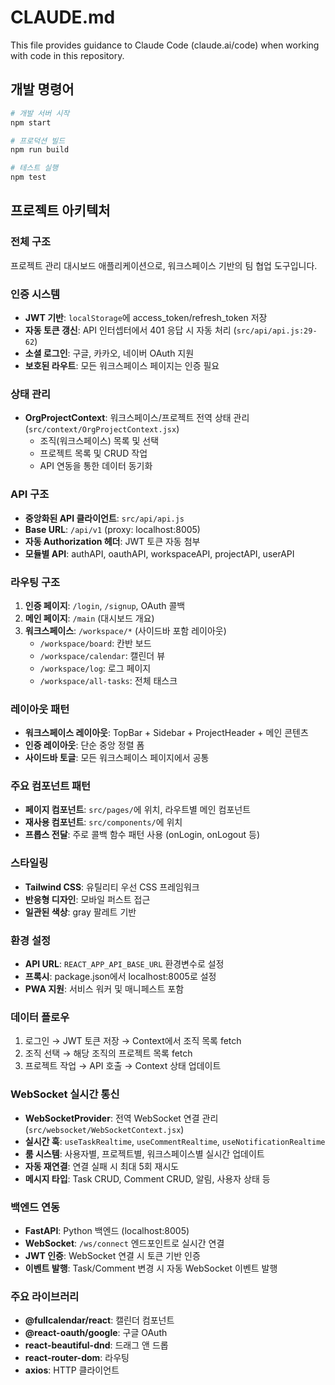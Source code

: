 # CLAUDE.md

This file provides guidance to Claude Code (claude.ai/code) when working with code in this repository.

## 개발 명령어

```bash
# 개발 서버 시작
npm start

# 프로덕션 빌드
npm run build

# 테스트 실행
npm test
```

## 프로젝트 아키텍처

### 전체 구조
프로젝트 관리 대시보드 애플리케이션으로, 워크스페이스 기반의 팀 협업 도구입니다.

### 인증 시스템
- **JWT 기반**: `localStorage`에 access_token/refresh_token 저장
- **자동 토큰 갱신**: API 인터셉터에서 401 응답 시 자동 처리 (`src/api/api.js:29-62`)
- **소셜 로그인**: 구글, 카카오, 네이버 OAuth 지원
- **보호된 라우트**: 모든 워크스페이스 페이지는 인증 필요

### 상태 관리
- **OrgProjectContext**: 워크스페이스/프로젝트 전역 상태 관리 (`src/context/OrgProjectContext.jsx`)
  - 조직(워크스페이스) 목록 및 선택
  - 프로젝트 목록 및 CRUD 작업
  - API 연동을 통한 데이터 동기화

### API 구조
- **중앙화된 API 클라이언트**: `src/api/api.js`
- **Base URL**: `/api/v1` (proxy: localhost:8005)
- **자동 Authorization 헤더**: JWT 토큰 자동 첨부
- **모듈별 API**: authAPI, oauthAPI, workspaceAPI, projectAPI, userAPI

### 라우팅 구조
1. **인증 페이지**: `/login`, `/signup`, OAuth 콜백
2. **메인 페이지**: `/main` (대시보드 개요)
3. **워크스페이스**: `/workspace/*` (사이드바 포함 레이아웃)
   - `/workspace/board`: 칸반 보드
   - `/workspace/calendar`: 캘린더 뷰
   - `/workspace/log`: 로그 페이지
   - `/workspace/all-tasks`: 전체 태스크

### 레이아웃 패턴
- **워크스페이스 레이아웃**: TopBar + Sidebar + ProjectHeader + 메인 콘텐츠
- **인증 레이아웃**: 단순 중앙 정렬 폼
- **사이드바 토글**: 모든 워크스페이스 페이지에서 공통

### 주요 컴포넌트 패턴
- **페이지 컴포넌트**: `src/pages/`에 위치, 라우트별 메인 컴포넌트
- **재사용 컴포넌트**: `src/components/`에 위치
- **프롭스 전달**: 주로 콜백 함수 패턴 사용 (onLogin, onLogout 등)

### 스타일링
- **Tailwind CSS**: 유틸리티 우선 CSS 프레임워크
- **반응형 디자인**: 모바일 퍼스트 접근
- **일관된 색상**: gray 팔레트 기반

### 환경 설정
- **API URL**: `REACT_APP_API_BASE_URL` 환경변수로 설정
- **프록시**: package.json에서 localhost:8005로 설정
- **PWA 지원**: 서비스 워커 및 매니페스트 포함

### 데이터 플로우
1. 로그인 → JWT 토큰 저장 → Context에서 조직 목록 fetch
2. 조직 선택 → 해당 조직의 프로젝트 목록 fetch
3. 프로젝트 작업 → API 호출 → Context 상태 업데이트

### WebSocket 실시간 통신
- **WebSocketProvider**: 전역 WebSocket 연결 관리 (`src/websocket/WebSocketContext.jsx`)
- **실시간 훅**: `useTaskRealtime`, `useCommentRealtime`, `useNotificationRealtime`
- **룸 시스템**: 사용자별, 프로젝트별, 워크스페이스별 실시간 업데이트
- **자동 재연결**: 연결 실패 시 최대 5회 재시도
- **메시지 타입**: Task CRUD, Comment CRUD, 알림, 사용자 상태 등

### 백엔드 연동
- **FastAPI**: Python 백엔드 (localhost:8005)
- **WebSocket**: `/ws/connect` 엔드포인트로 실시간 연결
- **JWT 인증**: WebSocket 연결 시 토큰 기반 인증
- **이벤트 발행**: Task/Comment 변경 시 자동 WebSocket 이벤트 발행

### 주요 라이브러리
- **@fullcalendar/react**: 캘린더 컴포넌트
- **@react-oauth/google**: 구글 OAuth
- **react-beautiful-dnd**: 드래그 앤 드롭
- **react-router-dom**: 라우팅
- **axios**: HTTP 클라이언트